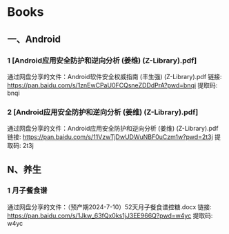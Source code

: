 # Books

## 一、Android

### 1 [Android应用安全防护和逆向分析 (姜维) (Z-Library).pdf]

通过网盘分享的文件：Android软件安全权威指南 (丰生强) (Z-Library).pdf
链接: https://pan.baidu.com/s/1znEwCPaU0FCQsneZDDdPrA?pwd=bnqi 提取码: bnqi 

### 2 [Android应用安全防护和逆向分析 (姜维) (Z-Library).pdf]

通过网盘分享的文件：Android应用安全防护和逆向分析 (姜维) (Z-Library).pdf
链接: https://pan.baidu.com/s/11VzwTjDwUDWuNBF0uCzm1w?pwd=2t3j 提取码: 2t3j 



## N、养生

### 1 月子餐食谱

通过网盘分享的文件：（预产期2024-7-10）52天月子餐食谱控糖.docx
链接: https://pan.baidu.com/s/1Jkw_63fQx0ks1jJ3EE966Q?pwd=w4yc 提取码: w4yc 
